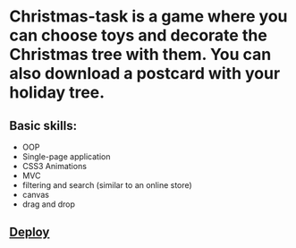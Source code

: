 # Сhristmas-task is a game where you can choose toys and decorate the Christmas tree with them. You can also download a postcard with your holiday tree.

## Basic skills:
 - OOP
 - Single-page application
 - CSS3 Animations
 - MVC
 - filtering and search (similar to an online store)
 - canvas
 - drag and drop
 
## [Deploy](https://rolling-scopes-school.github.io/tonyaber-JSFE2021Q3/christmas-task/task/)
